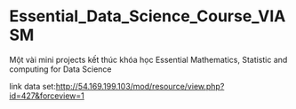 # Essential_Data_Science_Course_VIASM
Một vài mini projects kết thúc khóa học Essential Mathematics, Statistic and computing for Data Science

link data set:http://54.169.199.103/mod/resource/view.php?id=427&forceview=1

